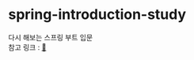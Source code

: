 # spring-introduction-study
다시 해보는 스프링 부트 입문 <br>
참고 링크 : [🔗](https://www.inflearn.com/course/%EC%8A%A4%ED%94%84%EB%A7%81-%EC%9E%85%EB%AC%B8-%EC%8A%A4%ED%94%84%EB%A7%81%EB%B6%80%ED%8A%B8/dashboard)

